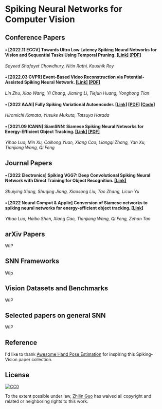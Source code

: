 # Spiking Neural Networks for Computer Vision

## Conference Papers

#### • \[2022.11 ECCV\] Towards Ultra Low Latency Spiking Neural Networks for Vision and Sequential Tasks Using Temporal Pruning. [\[Link\]](https://link.springer.com/chapter/10.1007/978-3-031-20083-0_42) [\[PDF\]](https://link.springer.com/content/pdf/10.1007/978-3-031-20083-0.pdf?pdf=button)
_Sayeed Shafayet Chowdhury, Nitin Rathi, Kaushik Roy_

#### • \[2022.03 CVPR\] Event-Based Video Reconstruction via Potential-Assisted Spiking Neural Network. [\[Link\]](https://openaccess.thecvf.com/content/CVPR2022/html/Zhu_Event-Based_Video_Reconstruction_via_Potential-Assisted_Spiking_Neural_Network_CVPR_2022_paper.html) [\[PDF\]](https://openaccess.thecvf.com/content/CVPR2022/papers/Zhu_Event-Based_Video_Reconstruction_via_Potential-Assisted_Spiking_Neural_Network_CVPR_2022_paper.pdf)
_Lin Zhu, Xiao Wang, Yi Chang, Jianing Li, Tiejun Huang, Yonghong Tian_

#### • \[2022 AAAI\] Fully Spiking Variational Autoencoder. [\[Link\]](https://arxiv.org/abs/2110.00375) [\[PDF\]](https://arxiv.org/pdf/2110.00375.pdf) [\[Code\]](https://github.com/kamata1729/FullySpikingVAE)
_Hiromichi Kamata, Yusuke Mukuta, Tatsuya Harada_

#### • \[2021.09 ICANN\] SiamSNN: Siamese Spiking Neural Networks for Energy-Efficient Object Tracking. [\[Link\]](https://link.springer.com/chapter/10.1007/978-3-030-86383-8_15) [\[PDF\]](https://arxiv.org/pdf/2003.07584.pdf)
_Yihao Luo, Min Xu, Caihong Yuan, Xiang Cao, Liangqi Zhang, Yan Xu, Tianjiang Wang, Qi Feng_

## Journal Papers

#### • \[2022 Electronics\] Spiking VGG7: Deep Convolutional Spiking Neural Network with Direct Training for Object Recognition. [\[Link\]](https://www.mdpi.com/2079-9292/11/13/2097)
_Shuiying Xiang, Shuqing Jiang, Xiaosong Liu, Tao Zhang, Licun Yu_

#### • \[2022 Neural Comput & Applic\] Conversion of Siamese networks to spiking neural networks for energy-efficient object tracking. [\[Link\]](https://link.springer.com/article/10.1007/s00521-022-06984-1#citeas)
_Yihao Luo, Haibo Shen, Xiang Cao, Tianjiang Wang, Qi Feng, Zehan Tan_

## arXiv Papers
WIP

## SNN Frameworks
Wip

## Vision Datasets and Benchmarks
WIP

## Selected papers on general SNN
WIP

## Reference
I'd like to thank [Awesome Hand Pose Estimation](https://github.com/xinghaochen/awesome-hand-pose-estimation) for inspiring this Spiking-Vision paper collection.

## License

[![CC0](https://mirrors.creativecommons.org/presskit/buttons/88x31/svg/cc-zero.svg)](https://creativecommons.org/publicdomain/zero/1.0)

To the extent possible under law, [Zhilin Guo](https://github.com/ZhilinGuo) has waived all copyright and related or neighboring rights to this work.


